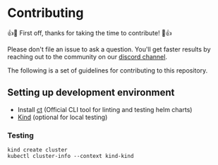 # Contributing

:+1::tada: First off, thanks for taking the time to contribute! :tada::+1:

Please don't file an issue to ask a question. You'll get faster results by reaching out to the community on our [discord channel](https://cloudquery.io/discord).

The following is a set of guidelines for contributing to this repository.

## Setting up development environment

- Install [ct](https://github.com/helm/chart-testing) (Official CLI tool for linting and testing helm charts)
- [Kind](https://kind.sigs.k8s.io/docs/user/quick-start/) (optional for local testing)

### Testing

```
kind create cluster
kubectl cluster-info --context kind-kind
```
